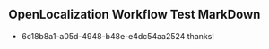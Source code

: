 ## OpenLocalization Workflow Test MarkDown
* 6c18b8a1-a05d-4948-b48e-e4dc54aa2524 thanks!

<!--HONumber=Aug16_HO2-->


